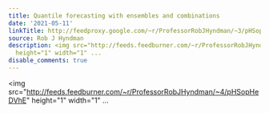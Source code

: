 ```yaml
---
title: Quantile forecasting with ensembles and combinations
date: '2021-05-11'
linkTitle: http://feedproxy.google.com/~r/ProfessorRobJHyndman/~3/pHSopHeDVhE/
source: Rob J Hyndman
description: <img src="http://feeds.feedburner.com/~r/ProfessorRobJHyndman/~4/pHSopHeDVhE"
  height="1" width="1" ...
disable_comments: true
---
```

<img src="http://feeds.feedburner.com/~r/ProfessorRobJHyndman/~4/pHSopHeDVhE" height="1" width="1" ...